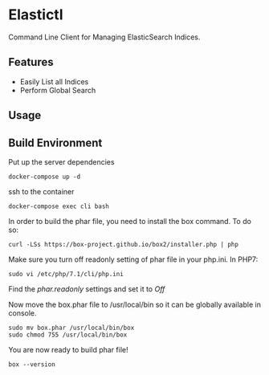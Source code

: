 Elastictl
=========

Command Line Client for Managing ElasticSearch Indices.

Features
--------

* Easily List all Indices
* Perform Global Search



## Usage


## Build Environment

Put up the server dependencies
```
docker-compose up -d
```

ssh to the container
```
docker-compose exec cli bash
```


In order to build the phar file, you need to install the box command. To do so:
```
curl -LSs https://box-project.github.io/box2/installer.php | php
```

Make sure you turn off readonly setting of phar file in your php.ini. In PHP7:

```
sudo vi /etc/php/7.1/cli/php.ini
```
Find the *phar.readonly* settings and set it to *Off*


Now move the box.phar file to /usr/local/bin so it can be globally available in console.

```
sudo mv box.phar /usr/local/bin/box
sudo chmod 755 /usr/local/bin/box
```

You are now ready to build phar file!

```
box --version
```